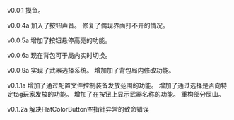 v0.0.1
摸鱼。

v0.0.4a
加入了按钮声音。
修复了偶现界面打不开的情况。

v0.0.5a
增加了按钮悬停高亮的功能。

v0.0.6a
现在背包可于局内实时切换。

v0.0.9a
实现了武器选择系统。
增加加了背包局内修改功能。

v0.1.1a
增加了通过配置文件控制装备发放范围的功能。
增加了通过选择是否向特定tag玩家发放的功能。
增加了在按钮上显示武器名称的功能。
重构部分屎山。

v0.1.2a
解决FlatColorButton空指针异常的致命错误